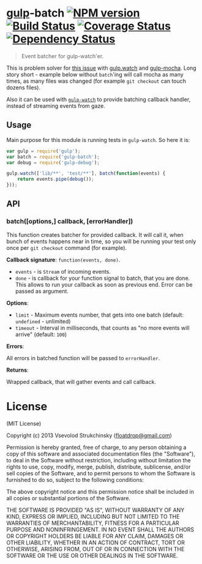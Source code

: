 # [gulp](https://github.com/gulpjs/gulp)-batch [![NPM version][npm-image]][npm-url] [![Build Status][travis-image]][travis-url] [![Coverage Status][coveralls-image]][coveralls-url] [![Dependency Status][depstat-image]][depstat-url]
> Event batcher for gulp-watch'er.

This is problem solver for [this issue](https://github.com/gulpjs/gulp/issues/80) with [gulp.watch](https://github.com/gulpjs/gulp#gulpwatchglob-cb) and [gulp-mocha](https://github.com/sindresorhus/gulp-mocha).
Long story short - example below without `batch`'ing will call mocha as many times, as many files was changed (for example `git checkout` can touch dozens files).

Also it can be used with [`gulp-watch`](https://github.com/floatdrop/gulp-watch) to provide batching callback handler, instead of streaming events from gaze.

## Usage

Main purpose for this module is running tests in `gulp-watch`. So here it is:

```js
var gulp = require('gulp');
var batch = require('gulp-batch');
var debug = require('gulp-debug');

gulp.watch(['lib/**', 'test/**'], batch(function(events) {
    return events.pipe(debug());
}));
```

## API

### batch([options,] callback, [errorHandler])

This function creates batcher for provided callback.
It will call it, when bunch of events happens near in time, so you will
be running your test only once per `git checkout` command (for example).

__Callback signature__: `function(events, done)`.

 * `events` - is `Stream` of incoming events.
 * `done` - is callback for your function signal to batch, that you are done. This allows to run your callback as soon as previous end. Error can be passed as argument.

__Options__:

 * `limit` - Maximum events number, that gets into one batch (default: `undefined` - unlimited)
 * `timeout` - Interval in milliseconds, that counts as "no more events will arrive" (default: `100`)

__Errors__:

All errors in batched function will be passed to `errorHandler`.

__Returns__:

Wrapped callback, that will gather events and call callback.

# License

(MIT License)

Copyright (c) 2013 Vsevolod Strukchinsky (floatdrop@gmail.com)

Permission is hereby granted, free of charge, to any person obtaining a copy of this software and associated documentation files (the "Software"), to deal in the Software without restriction, including without limitation the rights to use, copy, modify, merge, publish, distribute, sublicense, and/or sell copies of the Software, and to permit persons to whom the Software is furnished to do so, subject to the following conditions:

The above copyright notice and this permission notice shall be included in all copies or substantial portions of the Software.

THE SOFTWARE IS PROVIDED "AS IS", WITHOUT WARRANTY OF ANY KIND, EXPRESS OR IMPLIED, INCLUDING BUT NOT LIMITED TO THE WARRANTIES OF MERCHANTABILITY, FITNESS FOR A PARTICULAR PURPOSE AND NONINFRINGEMENT. IN NO EVENT SHALL THE AUTHORS OR COPYRIGHT HOLDERS BE LIABLE FOR ANY CLAIM, DAMAGES OR OTHER LIABILITY, WHETHER IN AN ACTION OF CONTRACT, TORT OR OTHERWISE, ARISING FROM, OUT OF OR IN CONNECTION WITH THE SOFTWARE OR THE USE OR OTHER DEALINGS IN THE SOFTWARE.

[npm-url]: https://npmjs.org/package/gulp-batch
[npm-image]: http://img.shields.io/npm/v/gulp-batch.svg?style=flat

[travis-url]: https://travis-ci.org/floatdrop/gulp-batch
[travis-image]: http://img.shields.io/travis/floatdrop/gulp-batch.svg?style=flat

[coveralls-url]: https://coveralls.io/r/floatdrop/gulp-batch
[coveralls-image]: http://img.shields.io/coveralls/floatdrop/gulp-batch.svg?style=flat

[depstat-url]: https://david-dm.org/floatdrop/gulp-batch
[depstat-image]: http://img.shields.io/david/floatdrop/gulp-batch.svg?style=flat
